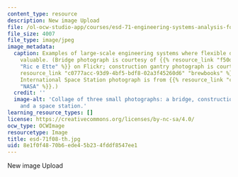 ```yaml
---
content_type: resource
description: New image Upload
file: /ol-ocw-studio-app/courses/esd-71-engineering-systems-analysis-for-design-fall-2008/8e1f0f4870b6ede45b234fddf8547ee1_esd-71f08-th.jpg
file_size: 4007
file_type: image/jpeg
image_metadata:
  caption: Examples of large-scale engineering systems where flexible design can be
    valuable. (Bridge photograph is courtesy of {{% resource_link "f50d65e1-8363-44b7-83b4-657b2116b2d2"
    "Ric e Ette" %}} on Flickr; construction gantry photograph is courtesy of {{%
    resource_link "c0777acc-93d9-4bf5-bdf8-02a3f45260d6" "brewbooks" %}} on Flickr;
    International Space Station photograph is from {{% resource_link "c6a71780-19f7-4e16-8986-44bb849b9750"
    "NASA" %}}.)
  credit: ''
  image-alt: 'Collage of three small photographs: a bridge, construction equipment,
    and a space station.'
learning_resource_types: []
license: https://creativecommons.org/licenses/by-nc-sa/4.0/
ocw_type: OCWImage
resourcetype: Image
title: esd-71f08-th.jpg
uid: 8e1f0f48-70b6-ede4-5b23-4fddf8547ee1
---
```

New image Upload